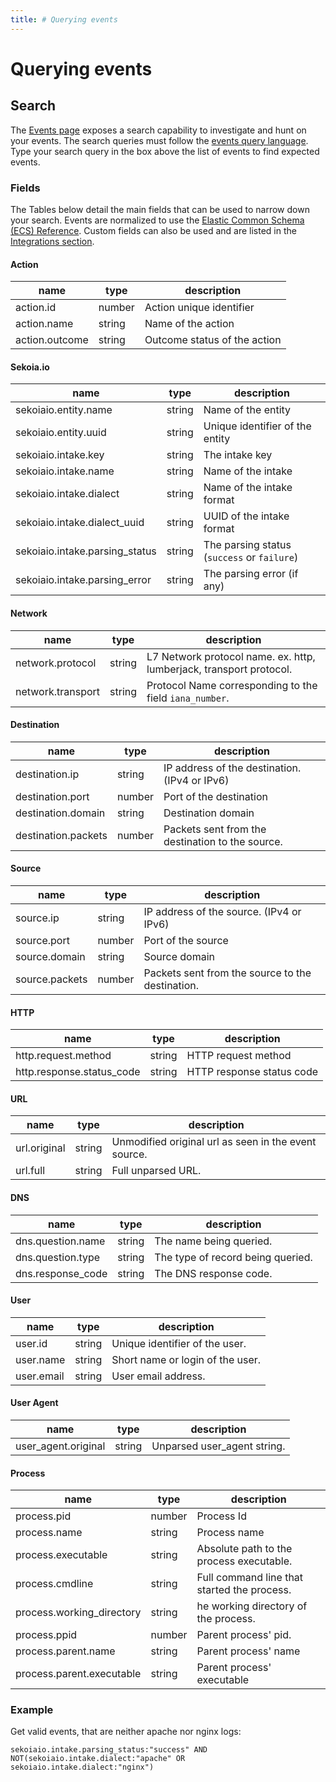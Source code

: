 ```yaml
---
title: # Querying events
---
```


# Querying events

## Search

The [Events page](https://app.sekoia.io/operations/events) exposes a search capability to investigate and hunt on your events. The search queries must follow the [events query language](events_query_language.md). Type your search query in the box above the list of events to find expected events.

### Fields

The Tables below detail the main fields that can be used to narrow down your search. Events are normalized to use the [Elastic Common Schema (ECS) Reference](https://www.elastic.co/guide/en/ecs/master/index.html). Custom fields can also be used and are listed in the [Integrations section](https://docs.sekoia.io/xdr/features/collect/integrations/).

#### Action

| name           | type   | description                  |
| -------------- | ------ | ---------------------------- |
| action.id      | number | Action unique identifier     |
| action.name    | string | Name of the action           |
| action.outcome | string | Outcome status of the action |

#### Sekoia.io

| name                           | type   | description                                 |
| ------------------------------ | ------ | ------------------------------------------- |
| sekoiaio.entity.name           | string | Name of the entity                          |
| sekoiaio.entity.uuid           | string | Unique identifier of the entity             |
| sekoiaio.intake.key            | string | The intake key                              |
| sekoiaio.intake.name           | string | Name of the intake                          |
| sekoiaio.intake.dialect        | string | Name of the intake format                   |
| sekoiaio.intake.dialect_uuid   | string | UUID of the intake format                   |
| sekoiaio.intake.parsing_status | string | The parsing status (`success` or `failure`) |
| sekoiaio.intake.parsing_error  | string | The parsing error (if any)                  |

#### Network

| name              | type   | description                                                         |
| ----------------- | ------ | ------------------------------------------------------------------- |
| network.protocol  | string | L7 Network protocol name. ex. http, lumberjack, transport protocol. |
| network.transport | string | Protocol Name corresponding to the field `iana_number`.             |


#### Destination

| name                | type   | description                                      |
| ------------------- | ------ | ------------------------------------------------ |
| destination.ip      | string | IP address of the destination. (IPv4 or IPv6)    |
| destination.port    | number | Port of the destination                          |
| destination.domain  | string | Destination domain                               |
| destination.packets | number | Packets sent from the destination to the source. |

#### Source

| name           | type   | description                                      |
| -------------- | ------ | ------------------------------------------------ |
| source.ip      | string | IP address of the source. (IPv4 or IPv6)         |
| source.port    | number | Port of the source                               |
| source.domain  | string | Source domain                                    |
| source.packets | number | Packets sent from the source to the destination. |

#### HTTP

| name                      | type   | description               |
| ------------------------- | ------ | ------------------------- |
| http.request.method       | string | HTTP request method       |
| http.response.status_code | string | HTTP response status code |

#### URL

| name         | type   | description                                          |
| ------------ | ------ | ---------------------------------------------------- |
| url.original | string | Unmodified original url as seen in the event source. |
| url.full     | string | Full unparsed URL.                                   |

#### DNS

| name              | type   | description                       |
| ----------------- | ------ | --------------------------------- |
| dns.question.name | string | The name being queried.           |
| dns.question.type | string | The type of record being queried. |
| dns.response_code | string | The DNS response code.            |

#### User

| name       | type   | description                      |
| ---------- | ------ | -------------------------------- |
| user.id    | string | Unique identifier of the user.   |
| user.name  | string | Short name or login of the user. |
| user.email | string | User email address.              |

#### User Agent

| name                | type   | description                 |
| ------------------- | ------ | --------------------------- |
| user_agent.original | string | Unparsed user_agent string. |

#### Process

| name                      | type   | description                                 |
| ------------------------- | ------ | ------------------------------------------- |
| process.pid               | number | Process Id                                  |
| process.name              | string | Process name                                |
| process.executable        | string | Absolute path to the process executable.    |
| process.cmdline           | string | Full command line that started the process. |
| process.working_directory | string | he working directory of the process.        |
| process.ppid              | number | Parent process' pid.                        |
| process.parent.name       | string | Parent process' name                        |
| process.parent.executable | string | Parent process' executable                  |


### Example

Get valid events, that are neither apache nor nginx logs:

`sekoiaio.intake.parsing_status:"success" AND NOT(sekoiaio.intake.dialect:"apache" OR sekoiaio.intake.dialect:"nginx")`
